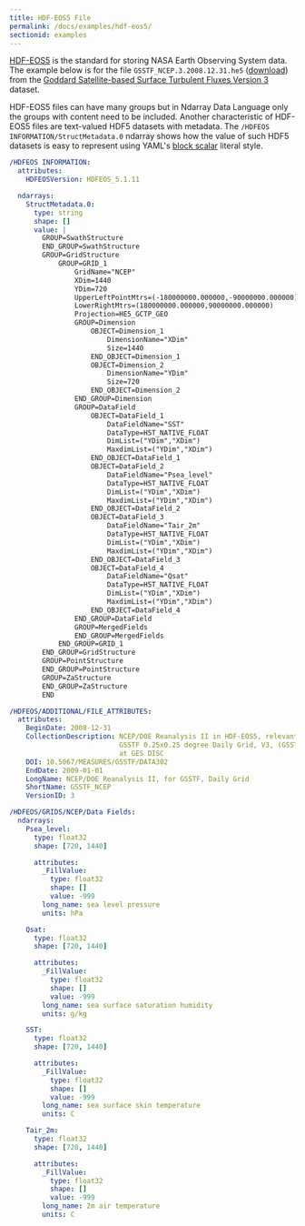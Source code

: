 ```yaml
---
title: HDF-EOS5 File
permalink: /docs/examples/hdf-eos5/
sectionid: examples
---
```


[HDF-EOS5](https://earthdata.nasa.gov/user-resources/standards-and-references/hdf-eos5) is the standard for storing NASA Earth Observing System data. The example below is for the file `GSSTF_NCEP.3.2008.12.31.he5` ([download](https://measures.gesdisc.eosdis.nasa.gov/data/GSSTF/GSSTF_NCEP.3/2008/GSSTF_NCEP.3.2008.12.31.he5)) from the [Goddard Satellite-based Surface Turbulent Fluxes Version 3](https://disc.gsfc.nasa.gov/datasets/GSSTF_NCEP_V3/summary?keywords=Atmospheric%20Composition) dataset.

HDF-EOS5 files can have many groups but in Ndarray Data Language only the groups with content need to be included. Another characteristic of HDF-EOS5 files are text-valued HDF5 datasets with metadata. The `/HDFEOS INFORMATION/StructMetadata.0` ndarray shows how the value of such HDF5 datasets is easy to represent using YAML's [block scalar](http://yaml.org/spec/1.2/spec.html#id2793652) literal style.

```yaml
/HDFEOS INFORMATION:
  attributes:
    HDFEOSVersion: HDFEOS_5.1.11

  ndarrays:
    StructMetadata.0:
      type: string
      shape: []
      value: |
        GROUP=SwathStructure
        END_GROUP=SwathStructure
        GROUP=GridStructure
            GROUP=GRID_1
                GridName="NCEP"
                XDim=1440
                YDim=720
                UpperLeftPointMtrs=(-180000000.000000,-90000000.000000)
                LowerRightMtrs=(180000000.000000,90000000.000000)
                Projection=HE5_GCTP_GEO
                GROUP=Dimension
                    OBJECT=Dimension_1
                        DimensionName="XDim"
                        Size=1440
                    END_OBJECT=Dimension_1
                    OBJECT=Dimension_2
                        DimensionName="YDim"
                        Size=720
                    END_OBJECT=Dimension_2
                END_GROUP=Dimension
                GROUP=DataField
                    OBJECT=DataField_1
                        DataFieldName="SST"
                        DataType=H5T_NATIVE_FLOAT
                        DimList=("YDim","XDim")
                        MaxdimList=("YDim","XDim")
                    END_OBJECT=DataField_1
                    OBJECT=DataField_2
                        DataFieldName="Psea_level"
                        DataType=H5T_NATIVE_FLOAT
                        DimList=("YDim","XDim")
                        MaxdimList=("YDim","XDim")
                    END_OBJECT=DataField_2
                    OBJECT=DataField_3
                        DataFieldName="Tair_2m"
                        DataType=H5T_NATIVE_FLOAT
                        DimList=("YDim","XDim")
                        MaxdimList=("YDim","XDim")
                    END_OBJECT=DataField_3
                    OBJECT=DataField_4
                        DataFieldName="Qsat"
                        DataType=H5T_NATIVE_FLOAT
                        DimList=("YDim","XDim")
                        MaxdimList=("YDim","XDim")
                    END_OBJECT=DataField_4
                END_GROUP=DataField
                GROUP=MergedFields
                END_GROUP=MergedFields
            END_GROUP=GRID_1
        END_GROUP=GridStructure
        GROUP=PointStructure
        END_GROUP=PointStructure
        GROUP=ZaStructure
        END_GROUP=ZaStructure
        END

/HDFEOS/ADDITIONAL/FILE_ATTRIBUTES:
  attributes:
    BeginDate: 2008-12-31
    CollectionDescription: NCEP/DOE Reanalysis II in HDF-EOS5, relevant to
                           GSSTF 0.25x0.25 degree Daily Grid, V3, (GSSTF_NCEP)
                           at GES DISC
    DOI: 10.5067/MEASURES/GSSTF/DATA302
    EndDate: 2009-01-01
    LongName: NCEP/DOE Reanalysis II, for GSSTF, Daily Grid
    ShortName: GSSTF_NCEP
    VersionID: 3

/HDFEOS/GRIDS/NCEP/Data Fields:
  ndarrays:
    Psea_level:
      type: float32
      shape: [720, 1440]

      attributes:
        _FillValue:
          type: float32
          shape: []
          value: -999
        long_name: sea level pressure
        units: hPa

    Qsat:
      type: float32
      shape: [720, 1440]

      attributes:
        _FillValue:
          type: float32
          shape: []
          value: -999
        long_name: sea surface saturation humidity
        units: g/kg

    SST:
      type: float32
      shape: [720, 1440]

      attributes:
        _FillValue:
          type: float32
          shape: []
          value: -999
        long_name: sea surface skin temperature
        units: C

    Tair_2m:
      type: float32
      shape: [720, 1440]

      attributes:
        _FillValue:
          type: float32
          shape: []
          value: -999
        long_name: 2m air temperature
        units: C
```
